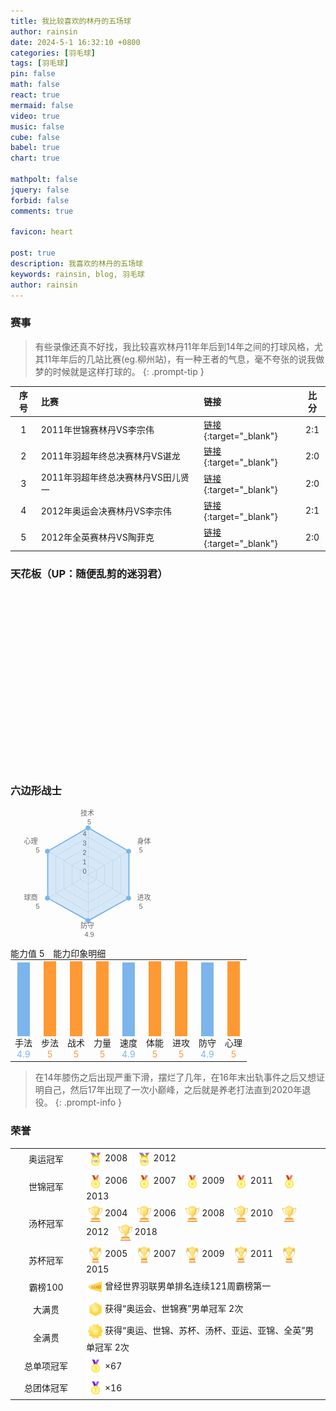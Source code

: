 ```yaml
---
title: 我比较喜欢的林丹的五场球
author: rainsin
date: 2024-5-1 16:32:10 +0800
categories: [羽毛球]
tags: [羽毛球]
pin: false
math: false
react: true
mermaid: false
video: true
music: false
cube: false
babel: true
chart: true

mathpolt: false
jquery: false
forbid: false
comments: true

favicon: heart

post: true
description: 我喜欢的林丹的五场球
keywords: rainsin, blog, 羽毛球
author: rainsin
---
```


<link rel="stylesheet" href="/assets/post/bwf/index.css"/>

### 赛事

> 有些录像还真不好找，我比较喜欢林丹11年年后到14年之间的打球风格，尤其11年年后的几站比赛(eg.柳州站)，有一种王者的气息，毫不夸张的说我做梦的时候就是这样打球的。
{: .prompt-tip }

| 序号 | 比赛 | 链接 | 比分 |
| :--: | :-- | :-- | :--: |
| 1 | 2011年世锦赛林丹VS李宗伟 | [链接](https://1drv.ms/v/s!Aoer2cU5SlOFiPYclxWscwStkvw7WQ?e=fbLbaq){:target="_blank"} | 2:1 |
| 2 | 2011年羽超年终总决赛林丹VS谌龙 | [链接](https://1drv.ms/v/s!Aoer2cU5SlOFiPYeuVZPGaLLnS3NDA?e=KOkpdf){:target="_blank"} | 2:0 |
| 3 | 2011年羽超年终总决赛林丹VS田儿贤一 | [链接](https://1drv.ms/v/s!Aoer2cU5SlOFiPYf9CBoHM8hvdy5tA?e=hW4WEm){:target="_blank"} | 2:0 |
| 4 | 2012年奥运会决赛林丹VS李宗伟 | [链接](https://1drv.ms/v/s!Aoer2cU5SlOFiPYbrNNu2KSQX_5XVw?e=hkyfzA){:target="_blank"} | 2:1 |
| 5 | 2012年全英赛林丹VS陶菲克 | [链接](https://1drv.ms/v/s!Aoer2cU5SlOFiPYitzdwb97iOssfzw?e=X6gMSl){:target="_blank"} | 2:0 |

### 天花板（UP：随便乱剪的迷羽君）

<div id="mse" style="width: 100%; aspect-ratio: 1920/1080;"></div>

<script>
window.load_event = {
    ...window.load_event,
    player_video: () => {

    let mseplayer = new Artplayer({
      container: '#mse',
      url: 'https://dlink.host/1drv/aHR0cHM6Ly8xZHJ2Lm1zL3YvcyFBb2VyMmNVNVNsT0ZpUFlqTFNvWGNlVENFU0FBYWc_ZT1uUUhpUkc.mp4',
      theme: "#2c9678",
        autoMini: true,
        flip: true,
        playbackRate: true,
        screenshot: true,
        hotkey: true,
        pip: true,
        mutex: true,
        fullscreen: true,
        fullscreenWeb: true,
        miniProgressBar: true,
        playsInline: true,
        setting: true,
        autoOrientation: true,
        plugins: [
            artplayerPluginDanmuku({
                danmuku: '/assets/post/bwf/bwf.xml',
                speed: 5,
                opacity: 1,
                fontSize: 25,
                color: '#FFFFFF',
                mode: 0,
                margin: [10, '25%'],
                antiOverlap: true,
                useWorker: true,
                synchronousPlayback: false,
                lockTime: 5,
                maxLength: 100,
                minWidth: 200,
                maxWidth: 600,
                theme: 'light',
                heatmap: false,
                beforeEmit: (danmu) => !!danmu.text.trim(),
            }),
        ]
    });
    }
}
</script>

### 六边形战士

<div id="imagine">
<div class='left-lindan-able'>
<svg
                          version="1.1"
                          class="highcharts-root"
                          style="
                            font-family: 'Lucida Grande', 'Lucida Sans Unicode',
                              Arial, Helvetica, sans-serif;
                            font-size: 12px;
                          "
                          xmlns="http://www.w3.org/2000/svg"
                          width="249"
                          height="220"
                          viewBox="0 0 249 220"
                        >
                          <desc>Created with Highcharts 9.0.1</desc>
                          <defs>
                            <clippath id="highcharts-iqyh9fm-1-">
                              <rect
                                x="0"
                                y="0"
                                width="229"
                                height="195"
                                fill="none"
                              ></rect>
                            </clippath>
                            <clippath id="highcharts-iqyh9fm-8">
                              <circle cx="114.5" cy="97.5" r="75"></circle>
                            </clippath>
                          </defs>
                          <rect
                            fill="#ffffff00"
                            class="highcharts-background"
                            x="0"
                            y="0"
                            width="249"
                            height="220"
                            rx="0"
                            ry="0"
                          ></rect>
                          <rect
                            fill="none"
                            class="highcharts-plot-background"
                            x="10"
                            y="10"
                            width="229"
                            height="195"
                          ></rect>
                          <g class="highcharts-pane-group" data-z-index="0"></g>
                          <g
                            class="highcharts-grid highcharts-xaxis-grid highcharts-radial-axis-grid"
                            data-z-index="1"
                          >
                            <path
                              fill="none"
                              stroke="#e6e6e6"
                              stroke-width="1"
                              data-z-index="1"
                              class="highcharts-grid-line"
                              d="M 124.5 107.5 L 124.5 32.5"
                              opacity="1"
                            ></path>
                            <path
                              fill="none"
                              stroke="#e6e6e6"
                              stroke-width="1"
                              data-z-index="1"
                              class="highcharts-grid-line"
                              d="M 124.5 107.5 L 189.4519052838329 70"
                              opacity="1"
                            ></path>
                            <path
                              fill="none"
                              stroke="#e6e6e6"
                              stroke-width="1"
                              data-z-index="1"
                              class="highcharts-grid-line"
                              d="M 124.5 107.5 L 189.4519052838329 145"
                              opacity="1"
                            ></path>
                            <path
                              fill="none"
                              stroke="#e6e6e6"
                              stroke-width="1"
                              data-z-index="1"
                              class="highcharts-grid-line"
                              d="M 124.5 107.5 L 124.5 182.5"
                              opacity="1"
                            ></path>
                            <path
                              fill="none"
                              stroke="#e6e6e6"
                              stroke-width="1"
                              data-z-index="1"
                              class="highcharts-grid-line"
                              d="M 124.5 107.5 L 59.548094716167114 145.00000000000003"
                              opacity="1"
                            ></path>
                            <path
                              fill="none"
                              stroke="#e6e6e6"
                              stroke-width="1"
                              data-z-index="1"
                              class="highcharts-grid-line"
                              d="M 124.5 107.5 L 59.54809471616707 70.00000000000004"
                              opacity="1"
                            ></path>
                            <path
                              fill="none"
                              stroke="#e6e6e6"
                              stroke-width="1"
                              data-z-index="1"
                              class="highcharts-grid-line"
                              d="M 124.5 107.5 L 124.49999999999999 32.5"
                              opacity="1"
                            ></path>
                          </g>
                          <g
                            class="highcharts-grid highcharts-yaxis-grid highcharts-radial-axis-grid"
                            data-z-index="1"
                          >
                            <path
                              fill="none"
                              stroke="#e6e6e6"
                              stroke-width="1"
                              data-z-index="1"
                              class="highcharts-grid-line"
                              d="M 124.5 107.5 L 124.5 107.5 L 124.5 107.5 L 124.5 107.5 L 124.5 107.5 L 124.5 107.5 L 124.5 107.5 L 124.5 107.5"
                              opacity="1"
                            ></path>
                            <path
                              fill="none"
                              stroke="#e6e6e6"
                              stroke-width="1"
                              data-z-index="1"
                              class="highcharts-grid-line"
                              d="M 124.5 92.5 L 137.49038105676658 100 L 137.49038105676658 115 L 124.5 122.5 L 111.50961894323342 115 L 111.50961894323342 100.00000000000001 L 124.5 92.5 L 124.5 92.5"
                              opacity="1"
                            ></path>
                            <path
                              fill="none"
                              stroke="#e6e6e6"
                              stroke-width="1"
                              data-z-index="1"
                              class="highcharts-grid-line"
                              d="M 124.5 77.5 L 150.48076211353316 92.5 L 150.48076211353316 122.5 L 124.5 137.5 L 98.51923788646684 122.50000000000001 L 98.51923788646683 92.50000000000001 L 124.5 77.5 L 124.5 77.5"
                              opacity="1"
                            ></path>
                            <path
                              fill="none"
                              stroke="#e6e6e6"
                              stroke-width="1"
                              data-z-index="1"
                              class="highcharts-grid-line"
                              d="M 124.5 62.5 L 163.47114317029974 85 L 163.47114317029974 130 L 124.5 152.5 L 85.52885682970026 130 L 85.52885682970025 85.00000000000003 L 124.49999999999999 62.5 L 124.5 62.5"
                              opacity="1"
                            ></path>
                            <path
                              fill="none"
                              stroke="#e6e6e6"
                              stroke-width="1"
                              data-z-index="1"
                              class="highcharts-grid-line"
                              d="M 124.5 47.5 L 176.46152422706632 77.5 L 176.46152422706632 137.5 L 124.5 167.5 L 72.5384757729337 137.50000000000003 L 72.53847577293365 77.50000000000003 L 124.49999999999999 47.5 L 124.5 47.5"
                              opacity="1"
                            ></path>
                            <path
                              fill="none"
                              stroke="#e6e6e6"
                              stroke-width="1"
                              data-z-index="1"
                              class="highcharts-grid-line"
                              d="M 124.5 32.5 L 189.4519052838329 70 L 189.4519052838329 145 L 124.5 182.5 L 59.548094716167114 145.00000000000003 L 59.54809471616707 70.00000000000004 L 124.49999999999999 32.5 L 124.5 32.5"
                              opacity="1"
                            ></path>
                          </g>
                          <rect
                            fill="none"
                            class="highcharts-plot-border"
                            data-z-index="1"
                            x="10"
                            y="10"
                            width="229"
                            height="195"
                          ></rect>
                          <g
                            class="highcharts-axis highcharts-xaxis highcharts-radial-axis"
                            data-z-index="2"
                          >
                            <path
                              fill="none"
                              class="highcharts-axis-line"
                              data-z-index="7"
                              d="M 124.5 32.5 A 75 75 0 1 1 124.42500001249996 32.50003749999688 M 124.5 107.5 A 0 0 0 1 0 124.5 107.5"
                            ></path>
                          </g>
                          <g
                            class="highcharts-axis highcharts-yaxis highcharts-radial-axis"
                            data-z-index="2"
                          >
                            <path
                              fill="none"
                              class="highcharts-axis-line"
                              data-z-index="7"
                              d="M 124.5 107.5 L 124.5 32.5"
                            ></path>
                          </g>
                          <g class="highcharts-series-group" data-z-index="3">
                            <g
                              class="highcharts-series highcharts-series-0 highcharts-area-series highcharts-color-0"
                              data-z-index="0.1"
                              opacity="1"
                              transform="translate(10,10) scale(1 1)"
                              clip-path="url(#highcharts-iqyh9fm-8)"
                            >
                              <path
                                fill="rgba(124,181,236,0.3)"
                                d="M 114.5 22.5 L 179.45190528383299 60.000000000000156 L 179.45190528383273 135.0000000000003 L 114.49999999999949 171 L 49.548094716166744 134.99999999999937 L 49.54809471616754 59.99999999999923 L 114.5 22.5 L 114.5 97.5 L 114.5 97.5 L 114.5 97.5 L 114.5 97.5 L 114.5 97.5 L 114.5 97.5 L 114.5 97.5"
                                class="highcharts-area"
                                data-z-index="0"
                              ></path>
                              <path
                                fill="none"
                                d="M 114.5 22.5 L 179.45190528383299 60.000000000000156 L 179.45190528383273 135.0000000000003 L 114.49999999999949 171 L 49.548094716166744 134.99999999999937 L 49.54809471616754 59.99999999999923 L 114.5 22.5"
                                class="highcharts-graph"
                                data-z-index="1"
                                stroke="#7cb5ec"
                                stroke-width="2"
                                stroke-linejoin="round"
                                stroke-linecap="round"
                              ></path>
                              <path
                                fill="none"
                                d="M 114.5 22.5 L 179.45190528383299 60.000000000000156 L 179.45190528383273 135.0000000000003 L 114.49999999999949 171 L 49.548094716166744 134.99999999999937 L 49.54809471616754 59.99999999999923 L 114.5 22.5"
                                visibility="visible"
                                data-z-index="2"
                                class="highcharts-tracker-line"
                                stroke-linecap="round"
                                stroke-linejoin="round"
                                stroke="rgba(192,192,192,0.0001)"
                                stroke-width="22"
                              ></path>
                            </g>
                            <g
                              class="highcharts-markers highcharts-series-0 highcharts-area-series highcharts-color-0 highcharts-tracker"
                              data-z-index="0.1"
                              opacity="1"
                              transform="translate(10,10) scale(1 1)"
                            >
                              <path
                                fill="#7cb5ec"
                                d="M 49 134.99999999999937 A 0 0 0 1 1 49 134.99999999999937 Z"
                                class="highcharts-halo highcharts-color-0"
                                data-z-index="-1"
                                fill-opacity="0.25"
                                visibility="hidden"
                              ></path>
                              <path
                                fill="#7cb5ec"
                                d="M 114 26.5 A 4 4 0 1 1 114.00399999933333 26.49999800000017 Z"
                                opacity="1"
                                class="highcharts-point highcharts-color-0"
                                stroke-width="0.00003759928412994107"
                              ></path>
                              <path
                                fill="#7cb5ec"
                                d="M 179 64.00000000000016 A 4 4 0 1 1 179.00399999933333 63.999998000000325 Z"
                                opacity="1"
                                class="highcharts-point highcharts-color-0"
                                stroke-width="0.00015790535835003006"
                              ></path>
                              <path
                                fill="#7cb5ec"
                                d="M 179 139 A 4 4 0 1 1 179.00399999933333 138.99999800000018 Z"
                                opacity="1"
                                class="highcharts-point highcharts-color-0"
                              ></path>
                              <path
                                fill="#7cb5ec"
                                d="M 114 175 A 4 4 0 1 1 114.00399999933333 174.99999800000018 Z"
                                opacity="1"
                                class="highcharts-point highcharts-color-0"
                                stroke-width="0.00007626588863537953"
                              ></path>
                              <path
                                fill="#7cb5ec"
                                d="M 49 138.99999999999937 A 4 4 0 1 1 49.00399999933334 138.99999799999955 Z"
                                opacity="1"
                                class="highcharts-point highcharts-color-0"
                                stroke-width="0.0007102749348465442"
                              ></path>
                              <path
                                fill="#7cb5ec"
                                d="M 49 63.99999999999923 A 4 4 0 1 1 49.00399999933334 63.9999979999994 Z"
                                opacity="1"
                                class="highcharts-point highcharts-color-0"
                                stroke-width="0.0007992249455124334"
                              ></path>
                            </g>
                          </g>
                          <text
                            x="45"
                            text-anchor="middle"
                            class="highcharts-title"
                            data-z-index="4"
                            style="
                              color: #333333;
                              font-size: 18px;
                              fill: #333333;
                            "
                            y="24"
                          ></text>
                          <text
                            x="125"
                            text-anchor="middle"
                            class="highcharts-subtitle"
                            data-z-index="4"
                            style="color: #666666; fill: #666666"
                            y="24"
                          ></text>
                          <text
                            x="10"
                            text-anchor="start"
                            class="highcharts-caption"
                            data-z-index="4"
                            style="color: #666666; fill: #666666"
                            y="217"
                          ></text>
                          <g
                            class="highcharts-axis-labels highcharts-xaxis-labels highcharts-radial-axis-labels"
                            data-z-index="7"
                          >
                            <text
                              x="124.5"
                              style="
                                color: #666666;
                                cursor: default;
                                font-size: 11px;
                                fill: #666666;
                              "
                              transform="translate(0,0)"
                              text-anchor="middle"
                              y="13.059320449829102"
                              opacity="1"
                            >
                              技术
                              <tspan class="highcharts-br" dy="14" x="124.5">
                                &#8203;
                              </tspan>
                              5
                            </text>
                            <text
                              x="202.44228634059948"
                              style="
                                color: #666666;
                                cursor: default;
                                font-size: 11px;
                                fill: #666666;
                              "
                              transform="translate(0,0)"
                              text-anchor="start"
                              y="58.0593204498291"
                              opacity="1"
                            >
                              身体
                              <tspan
                                class="highcharts-br"
                                dy="14"
                                x="202.44228634059948"
                              >
                                &#8203;
                              </tspan>
                              5
                            </text>
                            <text
                              x="202.44228634059948"
                              style="
                                color: #666666;
                                cursor: default;
                                font-size: 11px;
                                fill: #666666;
                              "
                              transform="translate(0,0)"
                              text-anchor="start"
                              y="148.0593204498291"
                              opacity="1"
                            >
                              进攻
                              <tspan
                                class="highcharts-br"
                                dy="14"
                                x="202.44228634059948"
                              >
                                &#8203;
                              </tspan>
                              5
                            </text>
                            <text
                              x="124.5"
                              style="
                                color: #666666;
                                cursor: default;
                                font-size: 11px;
                                fill: #666666;
                              "
                              transform="translate(0,0)"
                              text-anchor="middle"
                              y="193.0593204498291"
                              opacity="1"
                            >
                              防守
                              <tspan class="highcharts-br" dy="14" x="124.5">
                                &#8203;
                              </tspan>
                              4.9
                            </text>
                            <text
                              x="46.557713659400534"
                              style="
                                color: #666666;
                                cursor: default;
                                font-size: 11px;
                                fill: #666666;
                              "
                              transform="translate(0,0)"
                              text-anchor="end"
                              y="148.05932044982913"
                              opacity="1"
                            >
                              球商
                              <tspan
                                class="highcharts-br"
                                dy="14"
                                x="46.557713659400534"
                              >
                                &#8203;
                              </tspan>
                              5
                            </text>
                            <text
                              x="46.55771365940049"
                              style="
                                color: #666666;
                                cursor: default;
                                font-size: 11px;
                                fill: #666666;
                              "
                              transform="translate(0,0)"
                              text-anchor="end"
                              y="58.05932044982916"
                              opacity="1"
                            >
                              心理
                              <tspan
                                class="highcharts-br"
                                dy="14"
                                x="46.55771365940049"
                              >
                                &#8203;
                              </tspan>
                              5
                            </text>
                            <text
                              x="0"
                              style="
                                color: #666666;
                                cursor: default;
                                font-size: 11px;
                                fill: #666666;
                              "
                              transform="translate(0,0)"
                              text-anchor="middle"
                              y="-9999"
                            >
                              6
                            </text>
                          </g>
                          <g
                            class="highcharts-axis-labels highcharts-yaxis-labels highcharts-radial-axis-labels"
                            data-z-index="7"
                          >
                            <text
                              x="121.5"
                              style="
                                color: #666666;
                                cursor: default;
                                font-size: 11px;
                                fill: #666666;
                              "
                              text-anchor="end"
                              transform="translate(0,0)"
                              y="105.5"
                              opacity="1"
                            >
                              0
                            </text>
                            <text
                              x="121.5"
                              style="
                                color: #666666;
                                cursor: default;
                                font-size: 11px;
                                fill: #666666;
                              "
                              text-anchor="end"
                              transform="translate(0,0)"
                              y="90.5"
                              opacity="1"
                            >
                              1
                            </text>
                            <text
                              x="121.5"
                              style="
                                color: #666666;
                                cursor: default;
                                font-size: 11px;
                                fill: #666666;
                              "
                              text-anchor="end"
                              transform="translate(0,0)"
                              y="75.5"
                              opacity="1"
                            >
                              2
                            </text>
                            <text
                              x="121.5"
                              style="
                                color: #666666;
                                cursor: default;
                                font-size: 11px;
                                fill: #666666;
                              "
                              text-anchor="end"
                              transform="translate(0,0)"
                              y="60.5"
                              opacity="1"
                            >
                              3
                            </text>
                            <text
                              x="121.5"
                              style="
                                color: #666666;
                                cursor: default;
                                font-size: 11px;
                                fill: #666666;
                              "
                              text-anchor="end"
                              transform="translate(0,0)"
                              y="45.5"
                              opacity="1"
                            >
                              4
                            </text>
                            <text
                              x="0"
                              style="
                                color: #666666;
                                cursor: default;
                                font-size: 11px;
                                fill: #666666;
                              "
                              text-anchor="end"
                              transform="translate(0,0)"
                              y="-9999"
                              opacity="0"
                            >
                              5
                            </text>
                          </g>
                          <text
                            x="239"
                            class="highcharts-credits"
                            text-anchor="end"
                            data-z-index="8"
                            style="
                              cursor: pointer;
                              color: #999999;
                              font-size: 9px;
                              fill: #999999;
                            "
                            y="215"
                          ></text>
                          <g
                            class="highcharts-label highcharts-tooltip highcharts-color-0"
                            style="
                              cursor: default;
                              white-space: nowrap;
                              pointer-events: none;
                            "
                            data-z-index="8"
                            transform="translate(41,-9999)"
                            opacity="0"
                            visibility="hidden"
                          >
                            <path
                              fill="none"
                              class="highcharts-label-box highcharts-tooltip-box highcharts-shadow"
                              d="M 3.5 0.5 L 34.5 0.5 C 37.5 0.5 37.5 0.5 37.5 3.5 L 37.5 57.5 C 37.5 60.5 37.5 60.5 34.5 60.5 L 24.5 60.5 L 18.5 66.5 L 12.5 60.5 L 3.5 60.5 C 0.5 60.5 0.5 60.5 0.5 57.5 L 0.5 3.5 C 0.5 0.5 0.5 0.5 3.5 0.5"
                              stroke="#000000"
                              stroke-opacity="0.049999999999999996"
                              stroke-width="5"
                              transform="translate(1, 1)"
                            ></path>
                            <path
                              fill="none"
                              class="highcharts-label-box highcharts-tooltip-box highcharts-shadow"
                              d="M 3.5 0.5 L 34.5 0.5 C 37.5 0.5 37.5 0.5 37.5 3.5 L 37.5 57.5 C 37.5 60.5 37.5 60.5 34.5 60.5 L 24.5 60.5 L 18.5 66.5 L 12.5 60.5 L 3.5 60.5 C 0.5 60.5 0.5 60.5 0.5 57.5 L 0.5 3.5 C 0.5 0.5 0.5 0.5 3.5 0.5"
                              stroke="#000000"
                              stroke-opacity="0.09999999999999999"
                              stroke-width="3"
                              transform="translate(1, 1)"
                            ></path>
                            <path
                              fill="none"
                              class="highcharts-label-box highcharts-tooltip-box highcharts-shadow"
                              d="M 3.5 0.5 L 34.5 0.5 C 37.5 0.5 37.5 0.5 37.5 3.5 L 37.5 57.5 C 37.5 60.5 37.5 60.5 34.5 60.5 L 24.5 60.5 L 18.5 66.5 L 12.5 60.5 L 3.5 60.5 C 0.5 60.5 0.5 60.5 0.5 57.5 L 0.5 3.5 C 0.5 0.5 0.5 0.5 3.5 0.5"
                              stroke="#000000"
                              stroke-opacity="0.15"
                              stroke-width="1"
                              transform="translate(1, 1)"
                            ></path>
                            <path
                              fill="rgba(247,247,247,0.85)"
                              class="highcharts-label-box highcharts-tooltip-box"
                              d="M 3.5 0.5 L 34.5 0.5 C 37.5 0.5 37.5 0.5 37.5 3.5 L 37.5 57.5 C 37.5 60.5 37.5 60.5 34.5 60.5 L 24.5 60.5 L 18.5 66.5 L 12.5 60.5 L 3.5 60.5 C 0.5 60.5 0.5 60.5 0.5 57.5 L 0.5 3.5 C 0.5 0.5 0.5 0.5 3.5 0.5"
                              stroke="#7cb5ec"
                              stroke-width="1"
                            ></path>
                            <text
                              x="8"
                              data-z-index="1"
                              y="20"
                              style="
                                color: #333333;
                                font-size: 12px;
                                fill: #333333;
                              "
                            >
                              <tspan style="font-size: 10px">
                                球商
                                <tspan class="highcharts-br" dy="13" x="8">
                                  &#8203;
                                </tspan>
                                5
                              </tspan>
                              <tspan class="highcharts-br" dy="15" x="8">
                                &#8203;
                              </tspan>
                              <tspan style="fill: #7cb5ec">
                                <tspan style="font-weight: bold">5.0</tspan>
                              </tspan>
                            </text>
                          </g>
                        </svg>
</div>
<div class='right-lindan-able'>
<div class='top-able-detail-box'>
<span class="right bluetext2" style="margin:0 10px 0 0 !important;line-height: normal;">能力值 <span class="bigtext">5</span></span>
<span class='left2 '>
能力印象明细
</span>
</div>
<table
  border="0"
  cellspacing="4"
  cellpadding="4"
  style="margin: 0 auto"
>
  <tbody>
    <tr>
      <td
        align="center"
        class="smalltext"
        valign="bottom"
        title="常指手上技术细腻度，控球能力"
      >
        <div
          style="
            width: 20px;
            text-align: center;
            background: #eee;
            height: 120px;
            position: relative;
          "
          class="radius2"
        >
          <div
            style="
              width: 100%;
              text-align: center;
              background: #7cb5ec;
              height: 117.6px;
              position: absolute;
              bottom: 0;
            "
            class="radius2"
          ></div>
        </div>
        手法<br /><span style="color: #7cb5ec">4.9</span>
      </td>
      <td
        align="center"
        class="smalltext"
        valign="bottom"
        title="脚步跑动能力及协调性等步伐技术合理性使用"
      >
        <div
          style="
            width: 20px;
            text-align: center;
            background: #eee;
            height: 120px;
            position: relative;
          "
          class="radius2"
        >
          <div
            style="
              width: 100%;
              text-align: center;
              background: #ff9933;
              height: 120px;
              position: absolute;
              bottom: 0;
            "
            class="radius2"
          ></div>
        </div>
        步法<br /><span style="color: #ff9933">5</span>
      </td>
      <td
        align="center"
        class="smalltext"
        valign="bottom"
        title="战术意识能力，场上预判力及善于根据不同对手使用不同战术策略"
      >
        <div
          style="
            width: 20px;
            text-align: center;
            background: #eee;
            height: 120px;
            position: relative;
          "
          class="radius2"
        >
          <div
            style="
              width: 100%;
              text-align: center;
              background: #ff9933;
              height: 120px;
              position: absolute;
              bottom: 0;
            "
            class="radius2"
          ></div>
        </div>
        战术<br /><span style="color: #ff9933">5</span>
      </td>
      <td
        align="center"
        class="smalltext"
        valign="bottom"
        title="指上肢、下肢腰部等身体肌肉部位的力量，爆发力等"
      >
        <div
          style="
            width: 20px;
            text-align: center;
            background: #eee;
            height: 120px;
            position: relative;
          "
          class="radius2"
        >
          <div
            style="
              width: 100%;
              text-align: center;
              background: #ff9933;
              height: 120px;
              position: absolute;
              bottom: 0;
            "
            class="radius2"
          ></div>
        </div>
        力量<br /><span style="color: #ff9933">5</span>
      </td>
      <td
        align="center"
        class="smalltext"
        valign="bottom"
        title="场上移动速度、跑动连贯性能力"
      >
        <div
          style="
            width: 20px;
            text-align: center;
            background: #eee;
            height: 120px;
            position: relative;
          "
          class="radius2"
        >
          <div
            style="
              width: 100%;
              text-align: center;
              background: #7cb5ec;
              height: 117.6px;
              position: absolute;
              bottom: 0;
            "
            class="radius2"
          ></div>
        </div>
        速度<br /><span style="color: #7cb5ec">4.9</span>
      </td>
      <td
        align="center"
        class="smalltext"
        valign="bottom"
        title="身体耐力、负荷能力及抗压能力"
      >
        <div
          style="
            width: 20px;
            text-align: center;
            background: #eee;
            height: 120px;
            position: relative;
          "
          class="radius2"
        >
          <div
            style="
              width: 100%;
              text-align: center;
              background: #ff9933;
              height: 120px;
              position: absolute;
              bottom: 0;
            "
            class="radius2"
          ></div>
        </div>
        体能<br /><span style="color: #ff9933">5</span>
      </td>
      <td
        align="center"
        class="smalltext"
        valign="bottom"
        title="进攻能力，如扣杀、扑球等组织进攻威胁度及成功率"
      >
        <div
          style="
            width: 20px;
            text-align: center;
            background: #eee;
            height: 120px;
            position: relative;
          "
          class="radius2"
        >
          <div
            style="
              width: 100%;
              text-align: center;
              background: #ff9933;
              height: 120px;
              position: absolute;
              bottom: 0;
            "
            class="radius2"
          ></div>
        </div>
        进攻<br /><span style="color: #ff9933">5</span>
      </td>
      <td
        align="center"
        class="smalltext"
        valign="bottom"
        title="防守能力，常指如接杀球，被动球处理的成功率和反被动为主动能力"
      >
        <div
          style="
            width: 20px;
            text-align: center;
            background: #eee;
            height: 120px;
            position: relative;
          "
          class="radius2"
        >
          <div
            style="
              width: 100%;
              text-align: center;
              background: #7cb5ec;
              height: 117.6px;
              position: absolute;
              bottom: 0;
            "
            class="radius2"
          ></div>
        </div>
        防守<br /><span style="color: #7cb5ec">4.9</span>
      </td>
      <td
        align="center"
        class="smalltext"
        valign="bottom"
        title="心理素质，心态稳定度，关键分把控、临场应变及临场发挥的能力"
      >
        <div
          style="
            width: 20px;
            text-align: center;
            background: #eee;
            height: 120px;
            position: relative;
          "
          class="radius2"
        >
          <div
            style="
              width: 100%;
              text-align: center;
              background: #ff9933;
              height: 120px;
              position: absolute;
              bottom: 0;
            "
            class="radius2"
          ></div>
        </div>
        心理<br /><span style="color: #ff9933">5</span>
      </td>
    </tr>
  </tbody>
</table>
</div>
</div>


> 在14年膝伤之后出现严重下滑，摆烂了几年，在16年末出轨事件之后又想证明自己，然后17年出现了一次小巅峰，之后就是养老打法直到2020年退役。
{: .prompt-info }

### 荣誉

<table class="table lindan-reward" cellpadding="8">
  
  
  <tbody><tr>
<td align="center" width="100" title="奥运会羽毛球单项比赛冠军">奥运冠军</td>
<td align="left">
<span title="2008年北京奥运会羽毛球男单冠军"><img src="/assets/post/bwf/img/olympic.png" height="30" align="absmiddle">2008&nbsp;&nbsp;</span>
<span title="2012年伦敦奥运会羽毛球男单冠军"><img src="/assets/post/bwf/img/olympic.png" height="30" align="absmiddle">2012&nbsp;&nbsp;</span>
</td>
  </tr>
  
  
  <tr>
<td align="center" width="100" title="世界羽毛球单项锦标赛冠军">世锦冠军</td>
<td align="left">
<span title="2006年世界羽毛球锦标赛男单冠军"><img src="/assets/post/bwf/img/world.png" height="30" align="absmiddle">2006&nbsp;&nbsp;</span>
<span title="2007年世界羽毛球锦标赛男单冠军"><img src="/assets/post/bwf/img/world.png" height="30" align="absmiddle">2007&nbsp;&nbsp;</span>
<span title="2009年世界羽毛球锦标赛男单冠军"><img src="/assets/post/bwf/img/world.png" height="30" align="absmiddle">2009&nbsp;&nbsp;</span>
<span title="2011年世界羽毛球锦标赛男单冠军"><img src="/assets/post/bwf/img/world.png" height="30" align="absmiddle">2011&nbsp;&nbsp;</span>
<span title="2013年世界羽毛球锦标赛男单冠军"><img src="/assets/post/bwf/img/world.png" height="30" align="absmiddle">2013&nbsp;&nbsp;</span>
</td>
  </tr>
  
  
  <tr>
<td align="center" width="100" title="汤姆斯杯世界男子羽毛球团体锦标赛冠军成员">汤杯冠军</td>
<td align="left">
<span title="2004年汤姆斯杯冠军成员"><img src="/assets/post/bwf/img/thomascup.png" height="30" align="absmiddle">2004&nbsp;&nbsp;</span>
<span title="2006年汤姆斯杯冠军成员"><img src="/assets/post/bwf/img/thomascup.png" height="30" align="absmiddle">2006&nbsp;&nbsp;</span>
<span title="2008年汤姆斯杯冠军成员"><img src="/assets/post/bwf/img/thomascup.png" height="30" align="absmiddle">2008&nbsp;&nbsp;</span>
<span title="2010年汤姆斯杯冠军成员"><img src="/assets/post/bwf/img/thomascup.png" height="30" align="absmiddle">2010&nbsp;&nbsp;</span>
<span title="2012年汤姆斯杯冠军成员"><img src="/assets/post/bwf/img/thomascup.png" height="30" align="absmiddle">2012&nbsp;&nbsp;</span>
<span title="2018年汤姆斯杯冠军成员"><img src="/assets/post/bwf/img/thomascup.png" height="30" align="absmiddle">2018&nbsp;&nbsp;</span>
</td>
  </tr>
  
  
  <tr>
<td align="center" width="100" title="苏迪曼杯世界羽毛球混合团体锦标赛冠军成员">苏杯冠军</td>
<td align="left">
<span title="2005年苏迪曼杯冠军成员"><img src="/assets/post/bwf/img/sudirmancup.png" height="30" align="absmiddle">2005&nbsp;&nbsp;</span>
<span title="2007年苏迪曼杯冠军成员"><img src="/assets/post/bwf/img/sudirmancup.png" height="30" align="absmiddle">2007&nbsp;&nbsp;</span>
<span title="2009年苏迪曼杯冠军成员"><img src="/assets/post/bwf/img/sudirmancup.png" height="30" align="absmiddle">2009&nbsp;&nbsp;</span>
<span title="2011年苏迪曼杯冠军成员"><img src="/assets/post/bwf/img/sudirmancup.png" height="30" align="absmiddle">2011&nbsp;&nbsp;</span>
<span title="2015年苏迪曼杯冠军成员"><img src="/assets/post/bwf/img/sudirmancup.png" height="30" align="absmiddle">2015&nbsp;&nbsp;</span>
</td>
  </tr>
  
  
  <tr>
<td align="center" width="100" title="曾经世界羽联排名连续100周霸榜第一">霸榜100</td>
<td align="left">
<span title="曾经世界羽联男单排名连续121周霸榜第一"><img src="/assets/post/bwf/img/continuous100.png" height="30" align="absmiddle">曾经世界羽联男单排名连续121周霸榜第一&nbsp;&nbsp;</span>
</td>
  </tr>
  
  
  <tr>
<td align="center" width="100" title="同项目获得“奥运会、世锦赛”冠军">大满贯</td>
<td align="left">
<span title="获得“奥运会、世锦赛”男单冠军 2次"><img src="/assets/post/bwf/img/grandslam.png" height="30" align="absmiddle">获得“奥运会、世锦赛”男单冠军 2次&nbsp;&nbsp;</span>
</td>
  </tr>
  
  
  <tr>
<td align="center" width="100" title="同项目获得“奥运会、世锦赛、苏迪曼杯、汤姆斯杯&amp;尤伯杯、全英赛、洲运动会(亚运会、欧运会)、洲锦标赛(亚锦赛、欧锦赛)”冠军">全满贯</td>
<td align="left">
<span title="获得“奥运会、世锦赛、苏迪曼杯、汤姆斯杯、亚运会、亚锦赛、全英赛”男单冠军 2次"><img src="/assets/post/bwf/img/grandslams.png" height="30" align="absmiddle">获得“奥运、世锦、苏杯、汤杯、亚运、亚锦、全英”男单冠军 2次</span>
<br>
</td>
  </tr>
  
  
  <tr>
<td align="center" width="100">总单项冠军</td>
<td align="left" style="
    display: inline-flex;
    align-items: center;"><img src="/assets/post/bwf/img/champion_s.png" height="30" align="absmiddle">×67</td>
  </tr>
  
  <tr>
<td align="center" width="100">总团体冠军</td>
<td align="left" style="
    display: inline-flex;
    align-items: center;"><img src="/assets/post/bwf/img/champion_t.png" height="30" align="absmiddle">×16</td>
  </tr>
</tbody></table>
